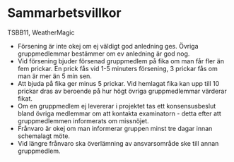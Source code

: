# Sammarbetsvillkor

TSBB11, WeatherMagic

* Försening är inte okej om ej väldigt god anledning ges. Övriga gruppmedlemmar bestämmer om ev anledning är god nog. 
* Vid försening bjuder försenad gruppmedlem på fika om man får fler än fem prickar. En prick fås vid 1-5 minuters försening, 3 prickar fås om man är mer än 5 min sen. 
* Att bjuda på fika ger minus 5 prickar. Vid hemlagat fika kan upp till 10 prickar dras av beroende på hur högt övriga gruppmedlemmar värderar fikat.
* Om en gruppmedlem ej levererar i projektet tas ett konsensusbeslut bland övriga medlemmar om att kontakta examinatorn - detta efter att gruppmedlemmen informerats om missnöjet. 
* Frånvaro är okej om man informerar gruppen minst tre dagar innan schemalagt möte.
* Vid längre frånvaro ska överlämning av ansvarsområde ske till annan gruppmedlem. 